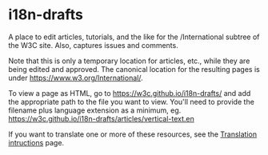 # i18n-drafts
A place to edit articles, tutorials, and the like for the /International subtree of the W3C site.  Also, captures issues and comments.

Note that this is only a temporary location for articles, etc., while they are being edited and approved. The canonical location for the resulting pages is under https://www.w3.org/International/.

To view a page as HTML, go to https://w3c.github.io/i18n-drafts/ and add the appropriate path to the file you want to view. You'll need to provide the filename plus language extension as a minimum, eg. https://w3c.github.io/i18n-drafts/articles/vertical-text.en

If you want to translate one or more of these resources, see the [Translation intructions](https://www.w3.org/International/i18n-drafts/pages/translation) page.
